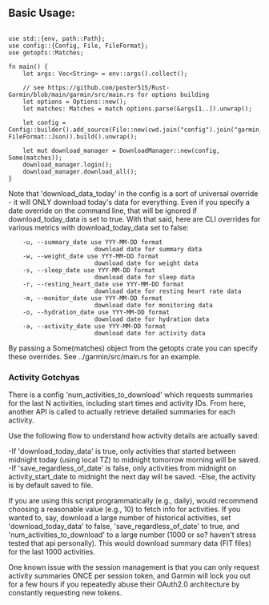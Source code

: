 ## Basic Usage:

```ignore

use std::{env, path::Path};
use config::{Config, File, FileFormat};
use getopts::Matches;

fn main() {
    let args: Vec<String> = env::args().collect();

    // see https://github.com/poster515/Rust-Garmin/blob/main/garmin/src/main.rs for options building
    let options = Options::new();
    let matches: Matches = match options.parse(&args[1..]).unwrap();

    let config = Config::builder().add_source(File::new(cwd.join("config").join("garmin_config.json").to_str().unwrap(), FileFormat::Json)).build().unwrap();

    let mut download_manager = DownloadManager::new(config, Some(matches));
    download_manager.login();
    download_manager.download_all();
}
```

Note that 'download_data_today' in the config is a sort of universal override - it will ONLY download today's data for everything. Even if you specify a date override on the command line, that will be ignored if download_today_data is set to true. With that said, here are CLI overrides for various metrics with download_today_data set to false:
```
    -u, --summary_date use YYY-MM-DD format
                        download date for summary data
    -w, --weight_date use YYY-MM-DD format
                        download date for weight data
    -s, --sleep_date use YYY-MM-DD format
                        download date for sleep data
    -r, --resting_heart_date use YYY-MM-DD format
                        download date for resting heart rate data
    -m, --monitor_date use YYY-MM-DD format
                        download date for monitoring data
    -o, --hydration_date use YYY-MM-DD format
                        download date for hydration data
    -a, --activity_date use YYY-MM-DD format
                        download date for activity data
```

By passing a Some(matches) object from the getopts crate you can specify these overrides. See ../garmin/src/main.rs for an example.

### Activity Gotchyas
There is a config 'num_activities_to_download' which requests summaries for the last N activities, including start times and activity IDs. From here, another API is called to actually retrieve detailed summaries for each activity.

Use the following flow to understand how activity details are actually saved:

-If 'download_today_data' is true, only activities that started between midnight today (using local TZ) to midnight tomorrow morning will be saved. 
-If 'save_regardless_of_date' is false, only activities from midnight on activity_start_date to midnight the next day will be saved.
-Else, the activity is by default saved to file.

If you are using this script programmatically (e.g., daily), would recommend choosing a reasonable value (e.g., 10) to fetch info for activities. If you wanted to, say, download a large number of historical activities, set 'download_today_data' to false, 'save_regardless_of_date' to true, and 'num_activities_to_download' to a large number (1000 or so? haven't stress tested that api personally). This would download summary data (FIT files) for the last 1000 activities.

One known issue with the session management is that you can only request activity summaries ONCE per session token, and Garmin will lock you out for a few hours if you repeatedly abuse their OAuth2.0 architecture by constantly requesting new tokens.